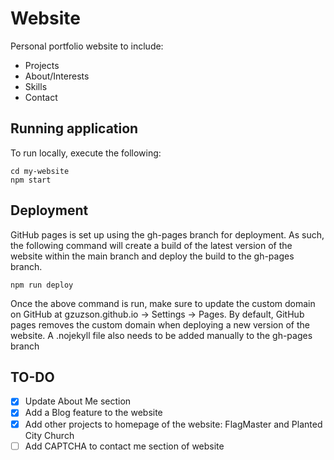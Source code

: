 # Website

Personal portfolio website to include: 
- Projects
- About/Interests
- Skills
- Contact

## Running application

To run locally, execute the following: 

```
cd my-website
npm start
```

## Deployment

GitHub pages is set up using the gh-pages branch for deployment.  As such, the following command will create a build of the latest version of the website within the main branch and deploy the build to the gh-pages branch. 

```
npm run deploy
```

Once the above command is run, make sure to update the custom domain on GitHub at gzuzson.github.io -> Settings -> Pages. 
By default, GitHub pages removes the custom domain when deploying a new version of the website.  A .nojekyll file also needs to be added manually to the gh-pages branch

## TO-DO
- [X] Update About Me section
- [X] Add a Blog feature to the website
- [X] Add other projects to homepage of the website:  FlagMaster and Planted City Church
- [ ] Add CAPTCHA to contact me section of website
